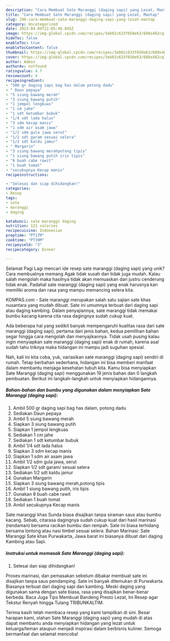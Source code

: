 ```yaml
---
description: "Cara Membuat Sate Maranggi (daging sapi) yang Lezat, Mantap"
title: "Cara Membuat Sate Maranggi (daging sapi) yang Lezat, Mantap"
slug: 290-cara-membuat-sate-maranggi-daging-sapi-yang-lezat-mantap
category: Uncategorized
date: 2023-04-04T22:05:49.845Z
image: https://img-global.cpcdn.com/recipes/3eb02c633f650e63/680x482cq70/sate-maranggi-daging-sapi-foto-resep-utama.jpg
hideToc: false
enableToc: true
enableTocContent: false
thumbnail: https://img-global.cpcdn.com/recipes/3eb02c633f650e63/680x482cq70/sate-maranggi-daging-sapi-foto-resep-utama.jpg
cover: https://img-global.cpcdn.com/recipes/3eb02c633f650e63/680x482cq70/sate-maranggi-daging-sapi-foto-resep-utama.jpg
author: Admin
authorAv: notfound
ratingvalue: 4.7
reviewcount: 4
recipeingredient:
- "500 gr daging sapi bag has dalam potong dadu"
- " Daun pepaya"
- "5 siung bawang merah"
- "3 siung bawang putih"
- "1 jempol lengkuas"
- "1 cm jahe"
- "1 sdt ketumbar bubuk"
- "1/4 sdt lada halus"
- "3 sdm kecap manis"
- "1 sdm air asam jawa"
- "1/2 sdm gula jawa serut"
- "1/2 sdt garam sesuai selera"
- "1/2 sdt kaldu jamur"
- " Margarin"
- "3 siung bawang merahpotong tipis"
- "1 siung bawang putih iris tipis"
- "8 buah cabe rawit"
- "1 buah tomat"
- "secukupnya Kecap manis"
recipeinstructions:

- "Selesai dan siap dihidangkan!"
categories:
- Resep
tags:
- sate
- maranggi
- daging

katakunci: sate maranggi daging 
nutrition: 121 calories
recipecuisine: Indonesian
preptime: "PT17M"
cooktime: "PT39M"
recipeyield: "3"
recipecategory: Dinner

---
```



Selamat Pagi Lagi mencari ide resep sate maranggi (daging sapi) yang unik? Cara membuatnya memang Agak tidak susah dan tidak juga mudah. Kalau salah mengolah maka hasilnya tidak akan memuaskan dan justru cenderung tidak enak. Padahal sate maranggi (daging sapi) yang enak harusnya kan memiliki aroma dan rasa yang mampu memancing selera kita.


KOMPAS.com - Sate maranggi merupakan salah satu sajian sate khas nusantara yang mudah dibuat. Sate ini umumnya terbuat dari daging sapi atau daging kambing. Dalam penyajiannya, sate maranggi tidak memakai bumbu kacang karena cita rasa dagingnya sudah cukup kuat.

Ada beberapa hal yang sedikit banyak mempengaruhi kualitas rasa dari sate maranggi (daging sapi), pertama dari jenis bahan, kedua pemilihan bahan segar hingga cara mengolah dan menyajikannya. Tidak usah pusing kalau ingin menyiapkan sate maranggi (daging sapi) enak di rumah, karena asal sudah tahu triknya maka hidangan ini mampu jadi suguhan spesial.


Nah, kali ini kita coba, yuk, variasikan sate maranggi (daging sapi) sendiri di rumah. Tetap berbahan sederhana, hidangan ini bisa memberi manfaat dalam membantu menjaga kesehatan tubuh kita. Kamu bisa menyiapkan Sate Maranggi (daging sapi) menggunakan 19 jenis bahan dan 0 langkah pembuatan. Berikut ini langkah-langkah untuk menyiapkan hidangannya.

<!--inarticleads1-->

##### Bahan-bahan dan bumbu yang digunakan dalam menyiapkan Sate Maranggi (daging sapi):

1. Ambil 500 gr daging sapi bag has dalam, potong dadu
1. Sediakan  Daun pepaya
1. Ambil 5 siung bawang merah
1. Siapkan 3 siung bawang putih
1. Siapkan 1 jempol lengkuas
1. Sediakan 1 cm jahe
1. Sediakan 1 sdt ketumbar bubuk
1. Ambil 1/4 sdt lada halus
1. Siapkan 3 sdm kecap manis
1. Siapkan 1 sdm air asam jawa
1. Ambil 1/2 sdm gula jawa, serut
1. Siapkan 1/2 sdt garam/ sesuai selera
1. Sediakan 1/2 sdt kaldu jamur
1. Gunakan  Margarin
1. Siapkan 3 siung bawang merah,potong tipis
1. Ambil 1 siung bawang putih, iris tipis
1. Gunakan 8 buah cabe rawit
1. Sediakan 1 buah tomat
1. Ambil secukupnya Kecap manis


Sate maranggi khas Sunda biasa disajikan tanpa siraman saus atau bumbu kacang. Sebab, citarasa dagingnya sudah cukup kuat dari hasil marinasi (rendaman) bersama racikan bumbu dan rempah. Sate ini biasa terhidang bersama lontong atau nasi timbel sesuai selera. Bahan Marinasi: Sate Maranggi Sate khas Purwakarta, Jawa barat ini biasanya dibuat dari daging Kambing atau Sapi. 

<!--inarticleads2-->

##### Instruksi untuk memasak Sate Maranggi (daging sapi):


1. Selesai dan siap dihidangkan!

Proses marinasi, dan pemasakan sebelum dibakar membuat sate ini disajikan tanpa saus pendamping. Sate ini banyak ditemukan di Purwakarta. Biasanya terbuat dari daging sapi dan kambing. Meski daging yang digunakan sama dengan sate biasa, rasa yang disajikan benar-benar berbeda. Baca Juga Tips Membuat Bandeng Presto Lezat, Ini Resep agar Tekstur Renyah hingga Tulang TRIBUNKALTIM. 

Terima kasih telah membaca resep yang kami tampilkan di sini. Besar harapan kami, olahan Sate Maranggi (daging sapi) yang mudah di atas dapat membantu anda menyiapkan hidangan yang lezat untuk keluarga/teman ataupun menjadi inspirasi dalam berbisnis kuliner. Semoga bermanfaat dan selamat mencoba!
